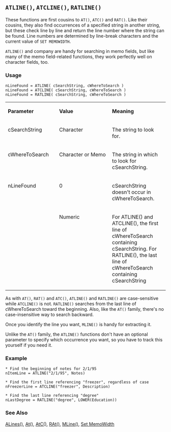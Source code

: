 ## `ATLINE()`, `ATCLINE()`, `RATLINE()`

These functions are first cousins to `AT()`, `ATC()` and `RAT()`. Like their cousins, they also find occurrences of a specified string in another string, but these check line by line and return the line number where the string can be found. Line numbers are determined by line-break characters and the current value of `SET MEMOWIDTH`.

`ATLINE()` and company are handy for searching in memo fields, but like many of the memo field-related functions, they work perfectly well on character fields, too.

### Usage

```foxpro
nLineFound = ATLINE( cSearchString, cWhereToSearch )
nLineFound = ATCLINE( cSearchString, cWhereToSearch )
nLineFound = RATLINE( cSearchString, cWhereToSearch )
```
<table>
<tr>
  <td width="32%" valign="top">
  <p><b>Parameter</b></p>
  </td>
  <td width="23%" valign="top">
  <p><b>Value</b></p>
  </td>
  <td width="45%" valign="top">
  <p><b>Meaning</b></p>
  </td>
 </tr>
<tr>
  <td width="32%" valign="top">
  <p>cSearchString</p>
  </td>
  <td width="23%" valign="top">
  <p>Character</p>
  </td>
  <td width="45%" valign="top">
  <p>The string to look for.</p>
  </td>
 </tr>
<tr>
  <td width="32%" valign="top">
  <p>cWhereToSearch</p>
  </td>
  <td width="23%" valign="top">
  <p>Character or Memo</p>
  </td>
  <td width="45%" valign="top">
  <p>The string in which to look for cSearchString.</p>
  </td>
 </tr>
<tr>
  <td width="32%" rowspan="2" valign="top">
  <p>nLineFound</p>
  </td>
  <td width="23%" valign="top">
  <p>0</p>
  </td>
  <td width="45%" valign="top">
  <p>cSearchString doesn't occur in cWhereToSearch.</p>
  </td>
 </tr>
<tr>
  <td width="33%" valign="top">
  <p>Numeric</p>
  </td>
  <td width="67%" valign="top">
  <p>For ATLINE() and ATCLINE(), the first line of cWhereToSearch containing cSearchString. For RATLINE(), the last line of cWhereToSearch containing cSearchString</p>
  </td>
 </tr>
</table>

As with `AT()`, `RAT()` and `ATC()`, `ATLINE()` and `RATLINE()` are case-sensitive while `ATCLINE()` is not. `RATLINE()` searches from the last line of cWhereToSearch toward the beginning. Also, like the `AT()` family, there's no case-insensitive way to search backward.

Once you identify the line you want, `MLINE()` is handy for extracting it.

Unlike the `AT()` family, the `ATLINE()` functions don't have an optional parameter to specify which occurrence you want, so you have to track this yourself if you need it.

### Example

```foxpro
* Find the beginning of notes for 2/1/95
nItemLine = ATLINE("2/1/95", Notes)

* Find the first line referencing "freezer", regardless of case
nFreezerLine = ATCLINE("freezer", Description)

* Find the last line referencing "degree"
nLastDegree = RATLINE("degree", LOWER(Education))
```
### See Also

[ALines()](s4g766.md), [At()](s4g004.md), [AtC()](s4g004.md), [RAt()](s4g004.md), [MLine()](s4g083.md), [Set MemoWidth](s4g094.md)